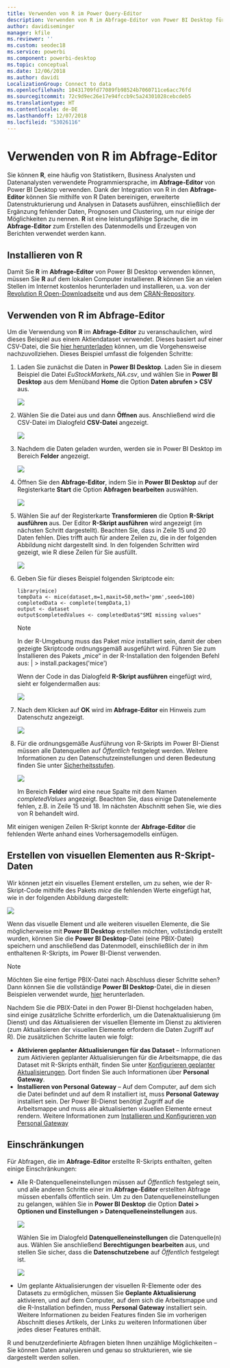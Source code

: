 ```yaml
---
title: Verwenden von R im Power Query-Editor
description: Verwenden von R im Abfrage-Editor von Power BI Desktop für erweiterte Analysen
author: davidiseminger
manager: kfile
ms.reviewer: ''
ms.custom: seodec18
ms.service: powerbi
ms.component: powerbi-desktop
ms.topic: conceptual
ms.date: 12/06/2018
ms.author: davidi
LocalizationGroup: Connect to data
ms.openlocfilehash: 10431709fd77089fb98524b7060711ce6acc76fd
ms.sourcegitcommit: 72c9d9ec26e17e94fccb9c5a24301028cebcdeb5
ms.translationtype: HT
ms.contentlocale: de-DE
ms.lasthandoff: 12/07/2018
ms.locfileid: "53026116"
---
```

# <a name="using-r-in-query-editor"></a>Verwenden von R im Abfrage-Editor
Sie können **R**, eine häufig von Statistikern, Business Analysten und Datenanalysten verwendete Programmiersprache, im **Abfrage-Editor** von Power BI Desktop verwenden. Dank der Integration von R in den **Abfrage-Editor** können Sie mithilfe von R Daten bereinigen, erweiterte Datenstrukturierung und Analysen in Datasets ausführen, einschließlich der Ergänzung fehlender Daten, Prognosen und Clustering, um nur einige der Möglichkeiten zu nennen. **R** ist eine leistungsfähige Sprache, die im **Abfrage-Editor** zum Erstellen des Datenmodells und Erzeugen von Berichten verwendet werden kann.

## <a name="installing-r"></a>Installieren von R
Damit Sie **R** im **Abfrage-Editor** von Power BI Desktop verwenden können, müssen Sie **R** auf dem lokalen Computer installieren. **R** können Sie an vielen Stellen im Internet kostenlos herunterladen und installieren, u.a. von der [Revolution R Open-Downloadseite](https://mran.revolutionanalytics.com/download/) und aus dem [CRAN-Repository](https://cran.r-project.org/bin/windows/base/).

## <a name="using-r-in-query-editor"></a>Verwenden von R im Abfrage-Editor
Um die Verwendung von **R** im **Abfrage-Editor** zu veranschaulichen, wird dieses Beispiel aus einem Aktiendataset verwendet. Dieses basiert auf einer CSV-Datei, die Sie [hier herunterladen](http://download.microsoft.com/download/F/8/A/F8AA9DC9-8545-4AAE-9305-27AD1D01DC03/EuStockMarkets_NA.csv) können, um die Vorgehensweise nachzuvollziehen. Dieses Beispiel umfasst die folgenden Schritte:

1. Laden Sie zunächst die Daten in **Power BI Desktop**. Laden Sie in diesem Beispiel die Datei *EuStockMarkets_NA.csv*, und wählen Sie in **Power BI Desktop** aus dem Menüband **Home** die Option **Daten abrufen > CSV** aus.

   ![](media/desktop-r-in-query-editor/r-in-query-editor_1.png)
2. Wählen Sie die Datei aus und dann **Öffnen** aus. Anschließend wird die CSV-Datei im Dialogfeld **CSV-Datei** angezeigt.

   ![](media/desktop-r-in-query-editor/r-in-query-editor_2.png)
3. Nachdem die Daten geladen wurden, werden sie in Power BI Desktop im Bereich **Felder** angezeigt.

   ![](media/desktop-r-in-query-editor/r-in-query-editor_3.png)
4. Öffnen Sie den **Abfrage-Editor**, indem Sie in **Power BI Desktop** auf der Registerkarte **Start** die Option **Abfragen bearbeiten** auswählen.

   ![](media/desktop-r-in-query-editor/r-in-query-editor_4.png)
5. Wählen Sie auf der Registerkarte **Transformieren** die Option **R-Skript ausführen** aus. Der Editor **R-Skript ausführen** wird angezeigt (im nächsten Schritt dargestellt). Beachten Sie, dass in Zeile 15 und 20 Daten fehlen. Dies trifft auch für andere Zeilen zu, die in der folgenden Abbildung nicht dargestellt sind. In den folgenden Schritten wird gezeigt, wie R diese Zeilen für Sie ausfüllt.

   ![](media/desktop-r-in-query-editor/r-in-query-editor_5d.png)
6. Geben Sie für dieses Beispiel folgenden Skriptcode ein:

       library(mice)
       tempData <- mice(dataset,m=1,maxit=50,meth='pmm',seed=100)
       completedData <- complete(tempData,1)
       output <- dataset
       output$completedValues <- completedData$"SMI missing values"

   > [!NOTE]
   > In der R-Umgebung muss das Paket *mice* installiert sein, damit der oben gezeigte Skriptcode ordnungsgemäß ausgeführt wird. Führen Sie zum Installieren des Pakets „mice“ in der R-Installation den folgenden Befehl aus: |      > install.packages('mice')
   > 
   > 

   Wenn der Code in das Dialogfeld **R-Skript ausführen** eingefügt wird, sieht er folgendermaßen aus:

   ![](media/desktop-r-in-query-editor/r-in-query-editor_5b.png)
7. Nach dem Klicken auf **OK** wird im **Abfrage-Editor** ein Hinweis zum Datenschutz angezeigt.

   ![](media/desktop-r-in-query-editor/r-in-query-editor_6.png)
8. Für die ordnungsgemäße Ausführung von R-Skripts im Power BI-Dienst müssen alle Datenquellen auf *Öffentlich* festgelegt werden. Weitere Informationen zu den Datenschutzeinstellungen und deren Bedeutung finden Sie unter [Sicherheitsstufen](desktop-privacy-levels.md).

   ![](media/desktop-r-in-query-editor/r-in-query-editor_7.png)

   Im Bereich **Felder** wird eine neue Spalte mit dem Namen *completedValues* angezeigt. Beachten Sie, dass einige Datenelemente fehlen, z.B. in Zeile 15 und 18. Im nächsten Abschnitt sehen Sie, wie dies von R behandelt wird.


Mit einigen wenigen Zeilen R-Skript konnte der **Abfrage-Editor** die fehlenden Werte anhand eines Vorhersagemodells einfügen.

## <a name="creating-visuals-from-r-script-data"></a>Erstellen von visuellen Elementen aus R-Skript-Daten
Wir können jetzt ein visuelles Element erstellen, um zu sehen, wie der R-Skript-Code mithilfe des Pakets *mice* die fehlenden Werte eingefügt hat, wie in der folgenden Abbildung dargestellt:

![](media/desktop-r-in-query-editor/r-in-query-editor_8a.png)

Wenn das visuelle Element und alle weiteren visuellen Elemente, die Sie möglicherweise mit **Power BI Desktop** erstellen möchten, vollständig erstellt wurden, können Sie die **Power BI Desktop**-Datei (eine PBIX-Datei) speichern und anschließend das Datenmodell, einschließlich der in ihm enthaltenen R-Skripts, im Power BI-Dienst verwenden.

> [!NOTE]
> Möchten Sie eine fertige PBIX-Datei nach Abschluss dieser Schritte sehen? Dann können Sie die vollständige **Power BI Desktop**-Datei, die in diesen Beispielen verwendet wurde, [hier](http://download.microsoft.com/download/F/8/A/F8AA9DC9-8545-4AAE-9305-27AD1D01DC03/Complete%20Values%20with%20R%20in%20PQ.pbix) herunterladen.

Nachdem Sie die PBIX-Datei in den Power BI-Dienst hochgeladen haben, sind einige zusätzliche Schritte erforderlich, um die Datenaktualisierung (im Dienst) und das Aktualisieren der visuellen Elemente im Dienst zu aktivieren (zum Aktualisieren der visuellen Elemente erfordern die Daten Zugriff auf R). Die zusätzlichen Schritte lauten wie folgt:

* **Aktivieren geplanter Aktualisierungen für das Dataset** – Informationen zum Aktivieren geplanter Aktualisierungen für die Arbeitsmappe, die das Dataset mit R-Skripts enthält, finden Sie unter [Konfigurieren geplanter Aktualisierungen](refresh-scheduled-refresh.md). Dort finden Sie auch Informationen über **Personal Gateway**.
* **Installieren von Personal Gateway** – Auf dem Computer, auf dem sich die Datei befindet und auf dem R installiert ist, muss **Personal Gateway** installiert sein. Der Power BI-Dienst benötigt Zugriff auf die Arbeitsmappe und muss alle aktualisierten visuellen Elemente erneut rendern. Weitere Informationen zum [Installieren und Konfigurieren von Personal Gateway](service-gateway-personal-mode.md)

## <a name="limitations"></a>Einschränkungen
Für Abfragen, die im **Abfrage-Editor** erstellte R-Skripts enthalten, gelten einige Einschränkungen:

* Alle R-Datenquelleneinstellungen müssen auf *Öffentlich* festgelegt sein, und alle anderen Schritte einer im **Abfrage-Editor** erstellten Abfrage müssen ebenfalls öffentlich sein. Um zu den Datenquelleneinstellungen zu gelangen, wählen Sie in **Power BI Desktop** die Option **Datei > Optionen und Einstellungen > Datenquelleneinstellungen** aus.

  ![](media/desktop-r-in-query-editor/r-in-query-editor_9.png)

  Wählen Sie im Dialogfeld **Datenquelleneinstellungen** die Datenquelle(n) aus. Wählen Sie anschließend **Berechtigungen bearbeiten** aus, und stellen Sie sicher, dass die **Datenschutzebene** auf *Öffentlich* festgelegt ist.

  ![](media/desktop-r-in-query-editor/r-in-query-editor_10.png)    
* Um geplante Aktualisierungen der visuellen R-Elemente oder des Datasets zu ermöglichen, müssen Sie **Geplante Aktualisierung** aktivieren, und auf dem Computer, auf dem sich die Arbeitsmappe und die R-Installation befinden, muss **Personal Gateway** installiert sein. Weitere Informationen zu beiden Features finden Sie im vorherigen Abschnitt dieses Artikels, der Links zu weiteren Informationen über jedes dieser Features enthält.

R und benutzerdefinierte Abfragen bieten Ihnen unzählige Möglichkeiten – Sie können Daten analysieren und genau so strukturieren, wie sie dargestellt werden sollen.

